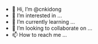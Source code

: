 - 👋 Hi, I’m @cnkidong
- 👀 I’m interested in ...
- 🌱 I’m currently learning ...
- 💞️ I’m looking to collaborate on ...
- 📫 How to reach me ...

<!---
cnkidong/cnkidong is a ✨ special ✨ repository because its `README.md` (this file) appears on your GitHub profile.
You can click the Preview link to take a look at your changes.
--->
